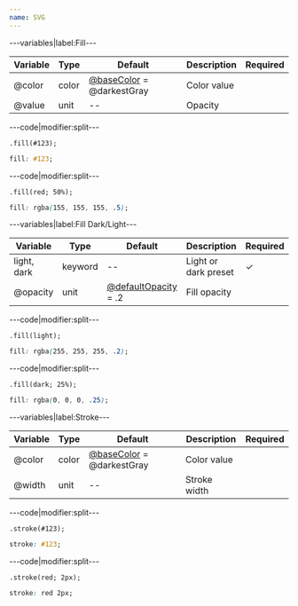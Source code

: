 ```yaml
---
name: SVG
---
```


---variables|label:Fill---

| Variable | Type | Default | Description | Required |
| -- | -- | -- | -- | -- |
| @color | color | [@baseColor](/style/variables#base) = @darkestGray | Color value ||
| @value | unit | -- | Opacity ||

---code|modifier:split---

```less
.fill(#123);
```

```css
fill: #123;
```

---code|modifier:split---

```less
.fill(red; 50%);
```

```css
fill: rgba(155, 155, 155, .5);
```

---variables|label:Fill Dark/Light---

| Variable | Type | Default | Description | Required |
| -- | -- | -- | -- | -- |
| light, dark | keyword | -- | Light or dark preset | ✓ |
| @opacity | unit | [@defaultOpacity](/style/variables#miscellaneous) = .2 | Fill opacity ||

---code|modifier:split---

```less
.fill(light);
```

```css
fill: rgba(255, 255, 255, .2);
```

---code|modifier:split---

```less
.fill(dark; 25%);
```

```css
fill: rgba(0, 0, 0, .25);
```

---variables|label:Stroke---

| Variable | Type | Default | Description | Required |
| -- | -- | -- | -- | -- |
| @color | color | [@baseColor](/style/variables#base) = @darkestGray | Color value ||
| @width | unit | -- | Stroke width ||

---code|modifier:split---

```less
.stroke(#123);
```

```css
stroke: #123;
```

---code|modifier:split---

```less
.stroke(red; 2px);
```

```css
stroke: red 2px;
```